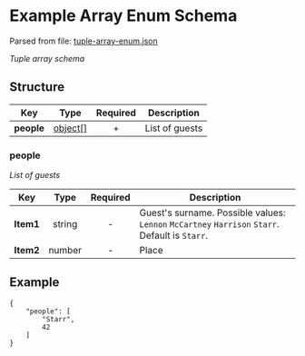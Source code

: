 # __Example Array Enum Schema__
Parsed from file: [tuple-array-enum.json](https://github.com/McCastles/JMC/blob/master/examples/tuple-array-enum.json)

_Tuple array schema_
## __Structure__

|Key|Type|Required|Description|
|-|:-:|:-:|-|
|__people__|[object[]](#people)|+|List of guests|
### __people__
_List of guests_

|Key|Type|Required|Description|
|-|:-:|:-:|-|
|__Item1__|string|-|Guest's surname. Possible values: `Lennon` `McCartney` `Harrison` `Starr`. Default is `Starr`.|
|__Item2__|number|-|Place|
## __Example__
```
{
    "people": [
        "Starr",
        42
    ]
}
```